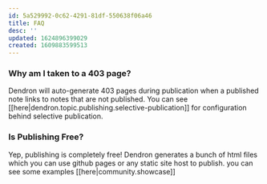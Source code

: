 ```yaml
---
id: 5a529992-0c62-4291-81df-550638f06a46
title: FAQ
desc: ''
updated: 1624896399029
created: 1609883599513
---
```

### Why am I taken to a 403 page?

Dendron will auto-generate 403 pages during publication when a published note links to notes that are not published. You can see [[here|dendron.topic.publishing.selective-publication]] for configuration behind selective publication.


### Is Publishing Free?

Yep, publishing is completely free!  Dendron generates a bunch of html files which you can use github pages or any static site host to publish. you can see some examples [[here|community.showcase]]
